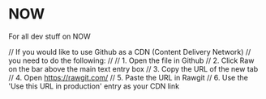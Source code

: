 # NOW
For all dev stuff on NOW

// If you would like to use Github as a CDN (Content Delivery Network)
// you need to do the following:
//
// 1. Open the file in Github
// 2. Click Raw on the bar above the main text entry box
// 3. Copy the URL of the new tab
// 4. Open https://rawgit.com/ 
// 5. Paste the URL in Rawgit
// 6. Use the 'Use this URL in production' entry as your CDN link
